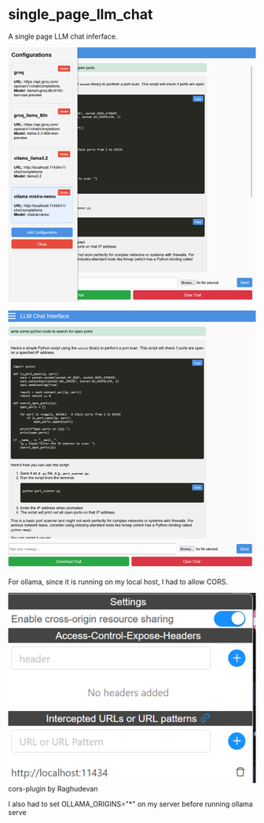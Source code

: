 # single_page_llm_chat
 A single page LLM chat inferface. 

![image-alt-text](screen1.png)


![image-alt-text](screen2.png)


For ollama, since it is running on my local host, I had to allow CORS. 

![image-alt-text](screen3.png)
cors-plugin by Raghudevan


I also had to set OLLAMA_ORIGINS="*" on my server before running ollama serve

